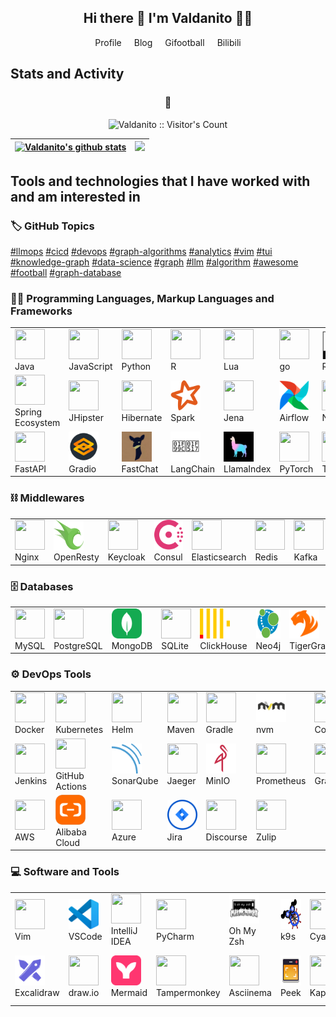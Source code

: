 <!-- 
<style>
    ul {
        display: flex;
        justify-content: center;
        list-style-type: none;
        text-align: center;
        align-items: center;
        padding: 0;
        margin: 0;
    }

    li {
        display: inline-block;
        margin: 0 10px;
    }

    a {
        color: inherit;
        text-decoration: none;
        text-align: center;
    }

    a:hover {
        text-decoration: none;
    }

    td {
        text-align: center;
        width: 96px;
        white-space: nowrap;
    }

    td img {
        width: 48px;
        height: 48px;
    }
</style> 
-->

<div>
    <h2 style="text-align: center;"> Hi there 👋 I'm Valdanito 👨‍💻 </h2>
</div>
<div style="text-align: center; text-decoration: center;">
    <ul style="display: flex; justify-content: center; list-style-type: none; text-align: center; align-items: center; padding: 0; margin: 0;">
        <li style="display: inline-block; margin: 0 10px;">
            <a style="color: inherit; text-decoration: none; display: inline-block; width: 100%;" text-align: center;" href="https://github.com/Valdanitooooo" target="_blank">
                <span class="icon-name">Profile</span>
            </a>
        </li>
        <li style="display: inline-block; margin: 0 10px;">
            <a style="color: inherit; text-decoration: none; display: inline-block; width: 100%;" text-align: center;" href="https://github.com/Valdanitooooo/knowledge-hub/discussions" target="_blank">
                <span class="icon-name">Blog</span>
            </a>
        </li>
        <li style="display: inline-block; margin: 0 10px;">
            <a style="color: inherit; text-decoration: none; display: inline-block; width: 100%;" text-align: center;" href="https://valdanito.cn/gifootball/" target="_blank">
                <span class="icon-name">Gifootball</span>
            </a>
        </li>
        <li style="display: inline-block; margin: 0 10px;">
            <a style="color: inherit; text-decoration: none; display: inline-block; width: 100%;" text-align: center;" href="https://space.bilibili.com/662844951" target="_blank">
                <span class="icon-name">Bilibili</span>
            </a>
        </li>
    </ul>
</div>


<h2>Stats and Activity</h2>
<h3 style="text-align: center;">👀</h3>
<div style="text-align: center;"><img src="https://profile-counter.glitch.me/{Valdanitooooo}/count.svg"
        alt="Valdanito :: Visitor's Count" /></div>

| <a href="https://github.com/anuraghazra/github-readme-stats"><img src="https://github-readme-stats.vercel.app/api?username=Valdanitooooo&theme=transparent&show_icons=true&include_all_commits=true&count_private=true&hide_border=true&line_height=20&bg_color=00000000" alt="Valdanito's github stats" /></a> | <a href="https://github.com/anuraghazra/github-readme-stats"><img src="https://github-readme-stats.vercel.app/api/top-langs/?username=Valdanitooooo&theme=transparent&layout=compact&hide_border=true&bg_color=00000000" /></a>|
| ------------- | ------------- |


<h2>Tools and technologies that I have worked with and am interested in</h2>

<h3>🏷️ GitHub Topics</h3>

[#llmops](https://github.com/topics/llmops)
[#cicd](https://github.com/topics/cicd)
[#devops](https://github.com/topics/devops)
[#graph-algorithms](https://github.com/topics/graph-algorithms)
[#analytics](https://github.com/topics/analytics)
[#vim](https://github.com/topics/vim)
[#tui](https://github.com/topics/tui)
[#knowledge-graph](https://github.com/topics/knowledge-graph)
[#data-science](https://github.com/topics/data-science)
[#graph](https://github.com/topics/graph)
[#llm](https://github.com/topics/llm)
[#algorithm](https://github.com/topics/algorithm)
[#awesome](https://github.com/topics/awesome)
[#football](https://github.com/topics/football)
[#graph-database](https://github.com/topics/graph-database)

<h3>👨‍💻 Programming Languages, Markup Languages and Frameworks</h3>
<table>
    <tr>
        <td style="width: 96px;">
            <a style="color: inherit; text-decoration: none; display: inline-block; width: 100%;" text-align: center;" href="https://www.java.com/" target="_blank">
                <img style="width: 48px; height: 48px;" src="https://techstack-generator.vercel.app/java-icon.svg" />
                <br>Java
            </a>
        </td>
        <td style="width: 96px;">
            <a style="color: inherit; text-decoration: none; display: inline-block; width: 100%;" text-align: center;" href="https://www.javascript.com/" target="_blank">
                <img style="width: 48px; height: 48px;" src="https://skillicons.dev/icons?theme=light&i=js" />
                <br>JavaScript
            </a>
        </td>
        <td style="width: 96px;">
            <a style="color: inherit; text-decoration: none; display: inline-block; width: 100%;" text-align: center;" href="https://www.python.org/" target="_blank">
                <img style="width: 48px; height: 48px;" src="https://techstack-generator.vercel.app/python-icon.svg" />
                <br>Python
            </a>
        </td>
        <td style="width: 96px;">
            <a style="color: inherit; text-decoration: none; display: inline-block; width: 100%;" text-align: center;" href="https://www.r-project.org/" target="_blank">
                <img style="width: 48px; height: 48px;" src="https://skillicons.dev/icons?theme=light&i=r" />
                <br>R
            </a>
        </td>
        <td style="width: 96px;">
            <a style="color: inherit; text-decoration: none; display: inline-block; width: 100%;" text-align: center;" href="https://www.lua.org/" target="_blank">
                <img style="width: 48px; height: 48px;" src="https://www.lua.org/images/lua30.gif" />
                <br>Lua
            </a>
        </td>
        <td style="width: 96px;">
            <a style="color: inherit; text-decoration: none; display: inline-block; width: 100%;" text-align: center;" href="https://github.com/golang/go" target="_blank">
                <img style="width: 48px; height: 48px;" src="https://skillicons.dev/icons?theme=light&i=go" />
                <br>go
            </a>
        </td>
        <td style="width: 96px;">
            <a style="color: inherit; text-decoration: none; display: inline-block; width: 100%;" text-align: center;" href="https://www.w3.org/TR/rdf-schema/" target="_blank">
                <img style="width: 48px; height: 48px;" src="https://raw.githubusercontent.com/cygri/rdf-logos/master/svg/rdf.svg" />
                <br>RDF
            </a>
        </td>
        <td style="width: 96px;">
            <a style="color: inherit; text-decoration: none; display: inline-block; width: 100%;" text-align: center;" href="https://graphql.org/" target="_blank">
                <img style="width: 48px; height: 48px;" src="https://techstack-generator.vercel.app/graphql-icon.svg" />
                <br>GraphQL
            </a>
        </td>
        <td style="width: 96px;">
            <a style="color: inherit; text-decoration: none; display: inline-block; width: 100%;" text-align: center;" href="https://www.gnu.org/software/bash/" target="_blank">
                <img style="width: 48px; height: 48px;" src="https://skillicons.dev/icons?theme=light&i=bash" />
                <br>Bash
            </a>
        </td>
    </tr>
    <tr>
        <td style="width: 96px;">
            <a style="color: inherit; text-decoration: none; display: inline-block; width: 100%;" text-align: center;" href="https://spring.io/" target="_blank">
                <img style="width: 48px; height: 48px;" src="https://spring.io/img/spring.svg" />
                <br>Spring Ecosystem
            </a>
        </td>
        <td style="width: 96px;">
            <a style="color: inherit; text-decoration: none; display: inline-block; width: 100%;" text-align: center;" href="https://github.com/jhipster/generator-jhipster" target="_blank">
                <img style="width: 48px; height: 48px;" src="https://www.jhipster.tech/images/logo/logo-jhipster.svg" />
                <br>JHipster
            </a>
        </td>
        <td style="width: 96px;">
            <a style="color: inherit; text-decoration: none; display: inline-block; width: 100%;" text-align: center;" href="https://hibernate.org/" target="_blank">
                <img style="width: 48px; height: 48px;" src="https://skillicons.dev/icons?theme=light&i=hibernate" />
                <br>Hibernate
            </a>
        </td>
        <td style="width: 96px;">
            <a style="color: inherit; text-decoration: none; display: inline-block; width: 100%;" text-align: center;" href="https://github.com/apache/spark" target="_blank">
                <img style="width: 48px; height: 48px;" src="https://raw.githubusercontent.com/Valdanitooooo/Valdanitooooo/main/public/icons/apache_spark_logo.svg" />
                <br>Spark
            </a>
        </td>
        <td style="width: 96px;">
            <a style="color: inherit; text-decoration: none; display: inline-block; width: 100%;" text-align: center;" href="https://github.com/apache/jena" target="_blank">
                <img style="width: 48px; height: 48px;" src="https://raw.githubusercontent.com/apache/jena-site/main/static/images/jena-logo-icon.svg" />
                <br>Jena
            </a>
        </td>
        <td style="width: 96px;">
            <a style="color: inherit; text-decoration: none; display: inline-block; width: 100%;" text-align: center;" href="https://github.com/apache/airflow" target="_blank">
                <img style="width: 48px; height: 48px;" src="https://raw.githubusercontent.com/apache/airflow/main/docs/apache-airflow/img/logos/airflow_64x64_emoji_transparent.png" />
                <br>Airflow
            </a>
        </td>
        <td style="width: 96px;">
            <a style="color: inherit; text-decoration: none; display: inline-block; width: 100%;" text-align: center;" href="https://github.com/nodejs/node" target="_blank">
                <img style="width: 48px; height: 48px;" src="https://skillicons.dev/icons?theme=light&i=nodejs" />
                <br>Node.js
            </a>
        </td>
        <td style="width: 96px;">
            <a style="color: inherit; text-decoration: none; display: inline-block; width: 100%;" text-align: center;" href="https://github.com/node-red/node-red" target="_blank">
                <img style="width: 48px; height: 48px;" src="https://nodered.org/about/resources/media/node-red-icon.svg" />
                <br>Node-RED
            </a>
        </td>
        <td style="width: 96px;">
            <a style="color: inherit; text-decoration: none; display: inline-block; width: 100%;" text-align: center;" href="https://github.com/rstudio/shiny" target="_blank">
                <img style="width: 48px; height: 48px;" src="https://raw.githubusercontent.com/Valdanitooooo/Valdanitooooo/main/public/icons/shiny-icon.png" />
                <br>Shiny
            </a>
        </td>
    </tr>
    <tr>
        <td style="width: 96px;">
            <a style="color: inherit; text-decoration: none; display: inline-block; width: 100%;" text-align: center;" href="https://github.com/tiangolo/fastapi" target="_blank">
                <img style="width: 48px; height: 48px;" src="https://skillicons.dev/icons?theme=light&i=fastapi" />
                <br>FastAPI
            </a>
        </td>
        <td style="width: 96px;">
            <a style="color: inherit; text-decoration: none; display: inline-block; width: 100%;" text-align: center;" href="https://github.com/gradio-app/gradio" target="_blank">
                <img style="width: 48px; height: 48px;" src="https://raw.githubusercontent.com/Valdanitooooo/Valdanitooooo/main/public/icons/gradio.svg" />
                <br>Gradio
            </a>
        </td>
        <td style="width: 96px;">
            <a style="color: inherit; text-decoration: none; display: inline-block; width: 100%;" text-align: center;" href="https://github.com/lm-sys/FastChat" target="_blank">
                <img style="width: 48px; height: 48px;" src="https://raw.githubusercontent.com/Valdanitooooo/Valdanitooooo/main/public/icons/vicuna_logo.jpeg" />
                <br>FastChat
            </a>
        </td>
        <td style="width: 96px;">
            <a style="color: inherit; text-decoration: none; display: inline-block; width: 100%;" text-align: center;" href="https://github.com/langchain-ai/langchain" target="_blank">
                <img style="width: 48px; height: 48px;" src="https://raw.githubusercontent.com/Valdanitooooo/Valdanitooooo/main/public/icons/langchain.svg" />
                <br>LangChain
            </a>
        </td>
        <td style="width: 96px;">
            <a style="color: inherit; text-decoration: none; display: inline-block; width: 100%;" text-align: center;" href="https://github.com/run-llama/llama_index" target="_blank">
                <img style="width: 48px; height: 48px;" src="https://raw.githubusercontent.com/Valdanitooooo/Valdanitooooo/main/public/icons/llamaindex.png" />
                <br>LlamaIndex
            </a>
        </td>
        <td style="width: 96px;">
            <a style="color: inherit; text-decoration: none; display: inline-block; width: 100%;" text-align: center;" href="https://github.com/pytorch/pytorch" target="_blank">
                <img style="width: 48px; height: 48px;" src="https://skillicons.dev/icons?theme=light&i=pytorch" />
                <br>PyTorch
            </a>
        </td>
        <td style="width: 96px;">
            <a style="color: inherit; text-decoration: none; display: inline-block; width: 100%;" text-align: center;" href="https://github.com/huggingface/transformers" target="_blank">
                <img style="width: 48px; height: 48px;" src="https://huggingface.co/datasets/huggingface/brand-assets/resolve/main/hf-logo.svg" />
                <br>Transformers
            </a>
        </td>
        <td style="width: 96px;">
            <a style="color: inherit; text-decoration: none; display: inline-block; width: 100%;" text-align: center;" href="https://github.com/microsoft/DeepSpeed" target="_blank">
                <img style="width: 48px; height: 48px;" src="https://raw.githubusercontent.com/Valdanitooooo/Valdanitooooo/main/public/icons/deepspeed.jpg" />
                <br>DeepSpeed
            </a>
        </td>
    </tr>
</table>

<h3>⛓️ Middlewares</h3>
<table>
    <tr>
        <td style="width: 96px;">
            <a style="color: inherit; text-decoration: none; display: inline-block; width: 100%;" text-align: center;" href="https://www.nginx.com/" target="_blank">
                <img style="width: 48px; height: 48px;" src="https://techstack-generator.vercel.app/nginx-icon.svg" />
                <br>Nginx
            </a>
        </td>
        <td style="width: 96px;">
            <a style="color: inherit; text-decoration: none; display: inline-block; width: 100%;" text-align: center;" href="https://github.com/openresty/openresty" target="_blank">
                <img style="width: 48px; height: 48px;" src="https://raw.githubusercontent.com/Valdanitooooo/Valdanitooooo/main/public/icons/openresty.svg" />
                <br>OpenResty
            </a>
        </td>
        <td style="width: 96px;">
            <a style="color: inherit; text-decoration: none; display: inline-block; width: 100%;" text-align: center;" href="https://github.com/keycloak/keycloak" target="_blank">
                <img style="width: 48px; height: 48px;" src="https://www.keycloak.org/resources/images/icon.svg" />
                <br>Keycloak
            </a>
        </td>
        <td style="width: 96px;">
            <a style="color: inherit; text-decoration: none; display: inline-block; width: 100%;" text-align: center;" href="https://github.com/hashicorp/consul" target="_blank">
                <img style="width: 48px; height: 48px;" src="https://raw.githubusercontent.com/hashicorp/consul/main/website/public/img/logo.svg" />
                <br>Consul
            </a>
        </td>
        <td style="width: 96px;">
            <a style="color: inherit; text-decoration: none; display: inline-block; width: 100%;" text-align: center;" href="https://github.com/elastic/elasticsearch" target="_blank">
                <img style="width: 48px; height: 48px;" src="https://skillicons.dev/icons?theme=light&i=elasticsearch" />
                <br>Elasticsearch
            </a>
        </td>
        <td style="width: 96px;">
            <a style="color: inherit; text-decoration: none; display: inline-block; width: 100%;" text-align: center;" href="https://github.com/redis/redis" target="_blank">
                <img style="width: 48px; height: 48px;" src="https://skillicons.dev/icons?theme=light&i=redis" />
                <br>Redis
            </a>
        </td>
        <td style="width: 96px;">
            <a style="color: inherit; text-decoration: none; display: inline-block; width: 100%;" text-align: center;" href="https://kafka.apache.org/" target="_blank">
                <img style="width: 48px; height: 48px;" src="https://skillicons.dev/icons?theme=light&i=kafka" />
                <br>Kafka
            </a>
        </td>
        <td style="width: 96px;">
            <a style="color: inherit; text-decoration: none; display: inline-block; width: 100%;" text-align: center;" href="https://github.com/rabbitmq/rabbitmq-server" target="_blank">
                <img style="width: 48px; height: 48px;" src="https://skillicons.dev/icons?theme=light&i=rabbitmq" />
                <br>RabbitMQ
            </a>
        </td>
        <td style="width: 96px;">
            <a style="color: inherit; text-decoration: none; display: inline-block; width: 100%;" text-align: center;" href="https://github.com/alibaba/canal" target="_blank">
                <img style="width: 48px; height: 48px;" src="https://raw.githubusercontent.com/alibaba/canal/master/logo.png" />
                <br>Canal
            </a>
        </td>
    </tr>
</table>

<h3>🗄️ Databases</h3>
<table>
    <tr>
        <td style="width: 96px;">
            <a style="color: inherit; text-decoration: none; display: inline-block; width: 100%;" text-align: center;" href="https://www.mysql.com/" target="_blank">
                <img style="width: 48px; height: 48px;" src="https://techstack-generator.vercel.app/mysql-icon.svg" />
                <br>MySQL
            </a>
        </td>
        <td style="width: 96px;">
            <a style="color: inherit; text-decoration: none; display: inline-block; width: 100%;" text-align: center;" href="https://www.postgresql.org/" target="_blank">
                <img style="width: 48px; height: 48px;" src="https://skillicons.dev/icons?theme=light&i=postgres" />
                <br>PostgreSQL
            </a>
        </td>
        <td style="width: 96px;">
            <a style="color: inherit; text-decoration: none; display: inline-block; width: 100%;" text-align: center;" href="https://github.com/mongodb/mongo" target="_blank">
                <img style="width: 48px; height: 48px;" src="https://raw.githubusercontent.com/Valdanitooooo/Valdanitooooo/main/public/icons/mongodb.svg" />
                <br>MongoDB
            </a>
        </td>
        <td style="width: 96px;">
            <a style="color: inherit; text-decoration: none; display: inline-block; width: 100%;" text-align: center;" href="https://www.sqlite.org/index.html" target="_blank">
                <img style="width: 48px; height: 48px;" src="https://skillicons.dev/icons?theme=light&i=sqlite" />
                <br>SQLite
            </a>
        </td>
        <td style="width: 96px;">
            <a style="color: inherit; text-decoration: none; display: inline-block; width: 100%;" text-align: center;" href="https://github.com/ClickHouse/ClickHouse" target="_blank">
                <img style="width: 48px; height: 48px;" src="https://raw.githubusercontent.com/Valdanitooooo/Valdanitooooo/main/public/icons/clickhouse.svg" />
                <br>ClickHouse
            </a>
        </td>
        <td style="width: 96px;">
            <a style="color: inherit; text-decoration: none; display: inline-block; width: 100%;" text-align: center;" href="https://github.com/neo4j/neo4j" target="_blank">
                <img style="width: 48px; height: 48px;" src="https://raw.githubusercontent.com/Valdanitooooo/Valdanitooooo/main/public/icons/neo4j-icon.svg" />
                <br>Neo4j
            </a>
        </td>
        <td style="width: 96px;">
            <a style="color: inherit; text-decoration: none; display: inline-block; width: 100%;" text-align: center;" href="https://www.tigergraph.com/" target="_blank">
                <img style="width: 48px; height: 48px;" src="https://raw.githubusercontent.com/Valdanitooooo/Valdanitooooo/main/public/icons/tigergraph.png" />
                <br>TigerGraph
            </a>
        </td>
        <td style="width: 96px;">
            <a style="color: inherit; text-decoration: none; display: inline-block; width: 100%;" text-align: center;" href="https://github.com/dgraph-io/dgraph" target="_blank">
                <img style="width: 48px; height: 48px;" src="https://raw.githubusercontent.com/Valdanitooooo/Valdanitooooo/main/public/icons/dgraphio-icon.svg" />
                <br>Dgraph
            </a>
        </td>
        <td style="width: 96px;">
            <a style="color: inherit; text-decoration: none; display: inline-block; width: 100%;" text-align: center;" href="https://github.com/vesoft-inc/nebula" target="_blank">
                <img style="width: 48px; height: 48px;" src="https://raw.githubusercontent.com/Valdanitooooo/Valdanitooooo/main/public/icons/nebulagraph.png" />
                <br>NebulaGraph
            </a>
        </td>
    </tr>
</table>

<h3>⚙️ DevOps Tools</h3>
<table>
    <tr>
        <td style="width: 96px;">
            <a style="color: inherit; text-decoration: none; display: inline-block; width: 100%;" text-align: center;" href="https://www.docker.com/" target="_blank">
                <img style="width: 48px; height: 48px;" src="https://techstack-generator.vercel.app/docker-icon.svg" />
                <br>Docker
            </a>
        </td>
        <td style="width: 96px;">
            <a style="color: inherit; text-decoration: none; display: inline-block; width: 100%;" text-align: center;" href="https://github.com/kubernetes/kubernetes" target="_blank">
                <img style="width: 48px; height: 48px;" src="https://techstack-generator.vercel.app/kubernetes-icon.svg" />
                <br>Kubernetes
            </a>
        </td>
        <td style="width: 96px;">
            <a style="color: inherit; text-decoration: none; display: inline-block; width: 100%;" text-align: center;" href="https://github.com/helm/helm" target="_blank">
                <img style="width: 48px; height: 48px;" src="https://helm.sh/img/helm.svg" />
                <br>Helm
            </a>
        </td>
        <td style="width: 96px;">
            <a style="color: inherit; text-decoration: none; display: inline-block; width: 100%;" text-align: center;" href="https://github.com/apache/maven" target="_blank">
                <img style="width: 48px; height: 48px;" src="https://skillicons.dev/icons?theme=light&i=maven" />
                <br>Maven
            </a>
        </td>
        <td style="width: 96px;">
            <a style="color: inherit; text-decoration: none; display: inline-block; width: 100%;" text-align: center;" href="https://github.com/gradle/gradle" target="_blank">
                <img style="width: 48px; height: 48px;" src="https://skillicons.dev/icons?theme=light&i=gradle" />
                <br>Gradle
            </a>
        </td>
        <td style="width: 96px;">
            <a style="color: inherit; text-decoration: none; display: inline-block; width: 100%;" text-align: center;" href="https://github.com/nvm-sh/nvm" target="_blank">
                <img style="width: 48px; height: 48px;" src="https://raw.githubusercontent.com/Valdanitooooo/Valdanitooooo/main/public/icons/nvm-logo.png" />
                <br>nvm
            </a>
        </td>
        <td style="width: 96px;">
            <a style="color: inherit; text-decoration: none; display: inline-block; width: 100%;" text-align: center;" href="https://github.com/conda/conda" target="_blank">
                <img style="width: 48px; height: 48px;" src="https://skillicons.dev/icons?theme=light&i=anaconda" />
                <br>Conda
            </a>
        </td>
        <td style="width: 96px;">
            <a style="color: inherit; text-decoration: none; display: inline-block; width: 100%;" text-align: center;" href="https://github.com/" target="_blank">
                <img style="width: 48px; height: 48px;" src="https://techstack-generator.vercel.app/github-icon.svg" />
                <br>Github
            </a>
        </td>
        <td style="width: 96px;">
            <a style="color: inherit; text-decoration: none; display: inline-block; width: 100%;" text-align: center;" href="https://gitlab.com/" target="_blank">
                <img style="width: 48px; height: 48px;" src="https://skillicons.dev/icons?theme=light&i=gitlab" />
                <br>GitLab
            </a>
        </td>
    </tr>
    <tr>
        <td style="width: 96px;">
            <a style="color: inherit; text-decoration: none; display: inline-block; width: 100%;" text-align: center;" href="https://github.com/jenkinsci/jenkins" target="_blank">
                <img style="width: 48px; height: 48px;" src="https://skillicons.dev/icons?theme=light&i=jenkins" />
                <br>Jenkins
            </a>
        </td>
        <td style="width: 96px;">
            <a style="color: inherit; text-decoration: none; display: inline-block; width: 100%;" text-align: center;" href="https://github.com/features/actions" target="_blank">
                <img style="width: 48px; height: 48px;" src="https://skillicons.dev/icons?theme=light&i=githubactions" />
                <br>GitHub Actions
            </a>
        </td>
        <td style="width: 96px;">
            <a style="color: inherit; text-decoration: none; display: inline-block; width: 100%;" text-align: center;" href="https://github.com/SonarSource/sonarqube" target="_blank">
                <img style="width: 48px; height: 48px;" src="https://raw.githubusercontent.com/Valdanitooooo/Valdanitooooo/main/public/icons/sonarqube.svg" />
                <br>SonarQube
            </a>
        </td>
        <td style="width: 96px;">
            <a style="color: inherit; text-decoration: none; display: inline-block; width: 100%;" text-align: center;" href="https://github.com/jaegertracing/jaeger" target="_blank">
                <img style="width: 48px; height: 48px;" src="https://www.jaegertracing.io/img/jaeger-vector.svg" />
                <br>Jaeger
            </a>
        </td>
        <td style="width: 96px;">
            <a style="color: inherit; text-decoration: none; display: inline-block; width: 100%;" text-align: center;" href="https://github.com/minio/minio" target="_blank">
                <img style="width: 48px; height: 48px;" src="https://raw.githubusercontent.com/Valdanitooooo/Valdanitooooo/main/public/icons/minio-icon.png" />
                <br>MinIO
            </a>
        </td>
        <td style="width: 96px;">
            <a style="color: inherit; text-decoration: none; display: inline-block; width: 100%;" text-align: center;" href="https://github.com/prometheus/prometheus" target="_blank">
                <img style="width: 48px; height: 48px;" src="https://skillicons.dev/icons?theme=light&i=prometheus" />
                <br>Prometheus
            </a>
        </td>
        <td style="width: 96px;">
            <a style="color: inherit; text-decoration: none; display: inline-block; width: 100%;" text-align: center;" href="https://github.com/grafana/grafana" target="_blank">
                <img style="width: 48px; height: 48px;" src="https://skillicons.dev/icons?theme=light&i=grafana" />
                <br>Grafana
            </a>
        </td>
        <td style="width: 96px;">
            <a style="color: inherit; text-decoration: none; display: inline-block; width: 100%;" text-align: center;" href="https://github.com/elastic/logstash" target="_blank">
                <img style="width: 48px; height: 48px;" src="https://raw.githubusercontent.com/Valdanitooooo/Valdanitooooo/main/public/icons/elasticco_logstash-icon.svg" />
                <br>Logstash
            </a>
        </td>
        <td style="width: 96px;">
            <a style="color: inherit; text-decoration: none; display: inline-block; width: 100%;" text-align: center;" href="https://github.com/apache/jmeter" target="_blank">
                <img style="width: 48px; height: 48px;" src="https://jmeter.apache.org/images/jmeter_square.svg" />
                <br>JMeter
            </a>
        </td>
    </tr>
    <tr>
        <td style="width: 96px;">
            <a style="color: inherit; text-decoration: none; display: inline-block; width: 100%;" text-align: center;" href="https://aws.amazon.com/" target="_blank">
                <img style="width: 48px; height: 48px;" src="https://techstack-generator.vercel.app/aws-icon.svg" />
                <br>AWS
            </a>
        </td>
        <td style="width: 96px;">
            <a style="color: inherit; text-decoration: none; display: inline-block; width: 100%;" text-align: center;" href="https://cn.aliyun.com/" target="_blank">
                <img style="width: 48px; height: 48px;" src="https://raw.githubusercontent.com/Valdanitooooo/Valdanitooooo/main/public/icons/aliyun.png" />
                <br>Alibaba Cloud
            </a>
        </td>
        <td style="width: 96px;">
            <a style="color: inherit; text-decoration: none; display: inline-block; width: 100%;" text-align: center;" href="https://azure.microsoft.com/" target="_blank">
                <img style="width: 48px; height: 48px;" src="https://skillicons.dev/icons?theme=light&i=azure" />
                <br>Azure
            </a>
        </td>
        <td style="width: 96px;">
            <a style="color: inherit; text-decoration: none; display: inline-block; width: 100%;" text-align: center;" href="https://www.atlassian.com/software/jira" target="_blank">
                <img style="width: 48px; height: 48px;" src="https://raw.githubusercontent.com/Valdanitooooo/Valdanitooooo/main/public/icons/jira-icon.png" />
                <br>Jira
            </a>
        </td>
        <td style="width: 96px;">
            <a style="color: inherit; text-decoration: none; display: inline-block; width: 100%;" text-align: center;" href="https://github.com/discourse/discourse" target="_blank">
                <img style="width: 48px; height: 48px;" src="https://raw.githubusercontent.com/discourse/discourse/main/public/images/favicons/discourse.png" />
                <br>Discourse
            </a>
        </td>
        <td style="width: 96px;">
            <a style="color: inherit; text-decoration: none; display: inline-block; width: 100%;" text-align: center;" href="https://github.com/zulip/zulip" target="_blank">
                <img style="width: 48px; height: 48px;" src="https://raw.githubusercontent.com/zulip/zulip/main/static/images/logo/zulip-icon-circle.svg" />
                <br>Zulip
            </a>
        </td>
    </tr>
</table>

<h3>💻 Software and Tools</h3>
<table>
    <tr>
        <td style="width: 96px;">
            <a style="color: inherit; text-decoration: none; display: inline-block; width: 100%;" text-align: center;" href="https://github.com/vim/vim" target="_blank">
                <img style="width: 48px; height: 48px;" src="https://www.vim.org/images/vimlogo.svg" />
                <br>Vim
            </a>
        </td>
        <td style="width: 96px;">
            <a style="color: inherit; text-decoration: none; display: inline-block; width: 100%;" text-align: center;" href="https://github.com/microsoft/vscode" target="_blank">
                <img style="width: 48px; height: 48px;" src="https://raw.githubusercontent.com/Valdanitooooo/Valdanitooooo/main/public/icons/vscode.svg" />
                <br>VSCode
            </a>
        </td>
        <td style="width: 96px;">
            <a style="color: inherit; text-decoration: none; display: inline-block; width: 100%;" text-align: center;" href="https://www.jetbrains.com/idea/" target="_blank">
                <img style="width: 48px; height: 48px;" src="https://resources.jetbrains.com/storage/products/company/brand/logos/IntelliJ_IDEA_icon.svg" />
                <br>IntelliJ IDEA
            </a>
        </td>
        <td style="width: 96px;">
            <a style="color: inherit; text-decoration: none; display: inline-block; width: 100%;" text-align: center;" href="https://www.jetbrains.com/pycharm/" target="_blank">
                <img style="width: 48px; height: 48px;" src="https://resources.jetbrains.com/storage/products/company/brand/logos/PyCharm_icon.svg" />
                <br>PyCharm
            </a>
        </td>
        <td style="width: 96px;">
            <a style="color: inherit; text-decoration: none; display: inline-block; width: 100%;" text-align: center;" href="https://github.com/ohmyzsh/ohmyzsh" target="_blank">
                <img style="width: 48px; height: 48px;" src="https://raw.githubusercontent.com/Valdanitooooo/Valdanitooooo/main/public/icons/ohmyzsh.png" />
                <br>Oh My Zsh
            </a>
        </td>
        <td style="width: 96px;">
            <a style="color: inherit; text-decoration: none; display: inline-block; width: 100%;" text-align: center;" href="https://github.com/derailed/k9s" target="_blank">
                <img style="width: 48px; height: 48px;" src="https://raw.githubusercontent.com/derailed/k9s/master/assets/k9s_helm.png" />
                <br>k9s
            </a>
        </td>
        <td style="width: 96px;">
            <a style="color: inherit; text-decoration: none; display: inline-block; width: 100%;" text-align: center;" href="https://github.com/OlyaB/CyanTheme" target="_blank">
                <img style="width: 48px; height: 48px;" src="https://raw.githubusercontent.com/OlyaB/CyanTheme/master/resources/META-INF/pluginIcon.svg" />
                <br>Cyan
            </a>
        </td>
        <td style="width: 96px;">
            <a style="color: inherit; text-decoration: none; display: inline-block; width: 100%;" text-align: center;" href="https://github.com/axel-download-accelerator/axel" target="_blank">
                <img style="width: 48px; height: 48px;" src="https://avatars.githubusercontent.com/u/31333481?s=48&v=4" />
                <br>axel
            </a>
        </td>
        <td style="width: 96px;">
            <a style="color: inherit; text-decoration: none; display: inline-block; width: 100%;" text-align: center;" href="https://github.com/firecamp-dev/firecamp" target="_blank">
                <img style="width: 48px; height: 48px;" src="https://raw.githubusercontent.com/firecamp-dev/firecamp/main/.github/logo.svg" />
                <br>Firecamp
            </a>
        </td>
    </tr>
    <tr>
        <td style="width: 96px;">
            <a style="color: inherit; text-decoration: none; display: inline-block; width: 100%;" text-align: center;" href="https://github.com/excalidraw/excalidraw" target="_blank">
                <img style="width: 48px; height: 48px;" src="https://raw.githubusercontent.com/excalidraw/excalidraw/master/public/favicon.svg" />
                <br>Excalidraw
            </a>
        </td>
        <td style="width: 96px;">
            <a style="color: inherit; text-decoration: none; display: inline-block; width: 100%;" text-align: center;" href="https://github.com/jgraph/drawio" target="_blank">
                <img style="width: 48px; height: 48px;" src="https://raw.githubusercontent.com/jgraph/drawio/dev/src/main/webapp/images/drawlogo48.png" />
                <br>draw.io
            </a>
        </td>
        <td style="width: 96px;">
            <a style="color: inherit; text-decoration: none; display: inline-block; width: 100%;" text-align: center;" href="https://github.com/mermaid-js/mermaid" target="_blank">
                <img style="width: 48px; height: 48px;" src="https://raw.githubusercontent.com/mermaid-js/mermaid/develop/docs/public/favicon.svg" />
                <br>Mermaid
            </a>
        </td>
        <td style="width: 96px;">
            <a style="color: inherit; text-decoration: none; display: inline-block; width: 100%;" text-align: center;" href="https://github.com/Tampermonkey/tampermonkey" target="_blank">
                <img style="width: 48px; height: 48px;" src="https://raw.githubusercontent.com/Tampermonkey/tampermonkey/master/images/icon48.png" />
                <br>Tampermonkey
            </a>
        </td>
        <td style="width: 96px;">
            <a style="color: inherit; text-decoration: none; display: inline-block; width: 100%;" text-align: center;" href="https://github.com/asciinema/asciinema" target="_blank">
                <img style="width: 48px; height: 48px;" src="https://raw.githubusercontent.com/asciinema/asciinema.github.io/main/docs/assets/logo.svg" />
                <br>Asciinema
            </a>
        </td>
        <td style="width: 96px;">
            <a style="color: inherit; text-decoration: none; display: inline-block; width: 100%;" text-align: center;" href="https://github.com/phw/peek" target="_blank">
                <img style="width: 48px; height: 48px;" src="https://raw.githubusercontent.com/phw/peek/main/data/icons/com.uploadedlobster.peek.svg" />
                <br>Peek
            </a>
        </td>
        <td style="width: 96px;">
            <a style="color: inherit; text-decoration: none; display: inline-block; width: 100%;" text-align: center;" href="https://github.com/wulkano/Kap" target="_blank">
                <img style="width: 48px; height: 48px;" src="https://raw.githubusercontent.com/wulkano/Kap/main/renderer/public/static/kap-icon.png" />
                <br>Kap
            </a>
        </td>
        <td style="width: 96px;">
            <a style="color: inherit; text-decoration: none; display: inline-block; width: 100%;" text-align: center;" href="https://github.com/obsproject/obs-studio" target="_blank">
                <img style="width: 48px; height: 48px;" src="https://obsproject.com/assets/images/new_icon_small-r.png" />
                <br>OBS
            </a>
        </td>
        <td style="width: 96px;">
            <a style="color: inherit; text-decoration: none; display: inline-block; width: 100%;" text-align: center;" href="https://github.com/jitsi/jitsi-meet" target="_blank">
                <img style="width: 48px; height: 48px;" src="https://raw.githubusercontent.com/jitsi/jitsi-meet/master/static/pwa/icons/icon192.png" />
                <br>Jitsi Meet
            </a>
        </td>
    </tr>
</table>
